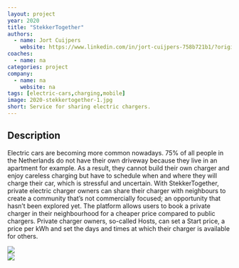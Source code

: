 ```yaml
---
layout: project
year: 2020
title: "StekkerTogether"
authors:
  - name: Jort Cuijpers
    website: https://www.linkedin.com/in/jort-cuijpers-758b721b1/?originalSubdomain=nl
coaches:
  - name: na
categories: project
company:
  - name: na
    website: na
tags: [electric-cars,charging,mobile]
image: 2020-stekkertogether-1.jpg
short: Service for sharing electric chargers.
---
```


## Description
Electric cars are becoming more common nowadays. 75% of all people in the Netherlands do not have their own driveway because they live in an apartment for example. As a result, they cannot build their own charger and enjoy careless charging but have to schedule when and where they will charge their car, which is stressful and uncertain. With StekkerTogether, private electric charger owners can share their charger with neighbours to create a community that’s not commercially focused; an opportunity that hasn’t been explored yet. The platform allows users to book a private charger in their neighbourhood for a cheaper price compared to public chargers. Private charger owners, so-called Hosts, can set a Start price, a price per kWh and set the days and times at which their charger is available for others.

<div class="project-image">
  <img src="/assets/img/2020-stekkertogether-2.jpg">
</div>
<div class="project-image">
  <img src="/assets/img/2020-stekkertogether-3.jpg">
</div>

